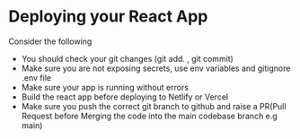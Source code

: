 # Deploying your React App
Consider the following

- You should check your git changes (git add. , git commit)
- Make sure you are not exposing secrets, use env variables and gitignore .env file
- Make sure your app is running without errors
- Build the react app before deploying to Netlify or Vercel
- Make sure you push the correct git branch to github and raise a PR(Pull Request before Merging the code into the main codebase branch e.g main)

